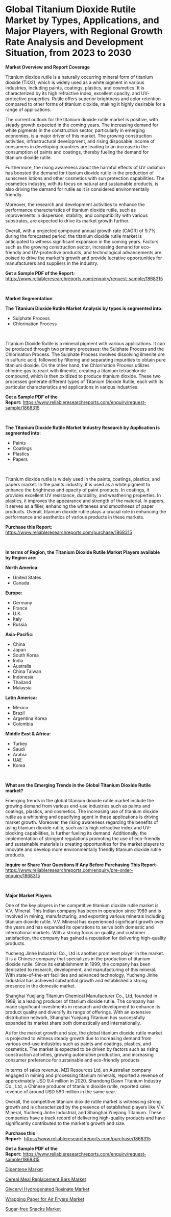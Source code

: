 <p><h1>Global Titanium Dioxide Rutile Market by Types, Applications, and Major Players, with Regional Growth Rate Analysis and Development Situation, from 2023 to 2030</h1></p><p><strong>Market Overview and Report Coverage</strong></p>
<p><p>Titanium dioxide rutile is a naturally occurring mineral form of titanium dioxide (TiO2), which is widely used as a white pigment in various industries, including paints, coatings, plastics, and cosmetics. It is characterized by its high refractive index, excellent opacity, and UV-protective properties. Rutile offers superior brightness and color retention compared to other forms of titanium dioxide, making it highly desirable for a range of applications.</p><p>The current outlook for the titanium dioxide rutile market is positive, with steady growth expected in the coming years. The increasing demand for white pigments in the construction sector, particularly in emerging economies, is a major driver of this market. The growing construction activities, infrastructural development, and rising disposable income of consumers in developing countries are leading to an increase in the consumption of paints and coatings, thereby fueling the demand for titanium dioxide rutile.</p><p>Furthermore, the rising awareness about the harmful effects of UV radiation has boosted the demand for titanium dioxide rutile in the production of sunscreen lotions and other cosmetics with sun protection capabilities. The cosmetics industry, with its focus on natural and sustainable products, is also driving the demand for rutile as it is considered environmentally friendly.</p><p>Moreover, the research and development activities to enhance the performance characteristics of titanium dioxide rutile, such as improvements in dispersion, stability, and compatibility with various substrates, are expected to drive its market growth further.</p><p>Overall, with a projected compound annual growth rate (CAGR) of 9.7% during the forecasted period, the titanium dioxide rutile market is anticipated to witness significant expansion in the coming years. Factors such as the growing construction sector, increasing demand for eco-friendly and UV-protective products, and technological advancements are poised to drive the market's growth and provide lucrative opportunities for manufacturers and suppliers in the industry.</p></p>
<p><strong>Get a Sample PDF of the Report:</strong> <a href="https://www.reliableresearchreports.com/enquiry/request-sample/1868315">https://www.reliableresearchreports.com/enquiry/request-sample/1868315</a></p>
<p>&nbsp;</p>
<p><strong>Market Segmentation</strong></p>
<p><strong>The Titanium Dioxide Rutile Market Analysis by types is segmented into:</strong></p>
<p><ul><li>Sulphate Process</li><li>Chlorination Process</li></ul></p>
<p>&nbsp;</p>
<p><p>Titanium Dioxide Rutile is a mineral pigment with various applications. It can be produced through two primary processes: the Sulphate Process and the Chlorination Process. The Sulphate Process involves dissolving ilmenite ore in sulfuric acid, followed by filtering and separating impurities to obtain pure titanium dioxide. On the other hand, the Chlorination Process utilizes chlorine gas to react with ilmenite, creating a titanium tetrachloride compound, which is then oxidized to produce titanium dioxide. These two processes generate different types of Titanium Dioxide Rutile, each with its particular characteristics and applications in various industries.</p></p>
<p><strong>Get a Sample PDF of the Report:</strong>&nbsp;<a href="https://www.reliableresearchreports.com/enquiry/request-sample/1868315">https://www.reliableresearchreports.com/enquiry/request-sample/1868315</a></p>
<p>&nbsp;</p>
<p><strong>The Titanium Dioxide Rutile Market Industry Research by Application is segmented into:</strong></p>
<p><ul><li>Paints</li><li>Coatings</li><li>Plastics</li><li>Papers</li></ul></p>
<p>&nbsp;</p>
<p><p>Titanium dioxide rutile is widely used in the paints, coatings, plastics, and papers market. In the paints industry, it is used as a white pigment to enhance the brightness and opacity of paint products. In coatings, it provides excellent UV resistance, durability, and weathering properties. In plastics, it improves the appearance and strength of the material. In papers, it serves as a filler, enhancing the whiteness and smoothness of paper products. Overall, titanium dioxide rutile plays a crucial role in enhancing the performance and aesthetics of various products in these markets.</p></p>
<p><strong>Purchase this Report:</strong>&nbsp; <a href="https://www.reliableresearchreports.com/purchase/1868315">https://www.reliableresearchreports.com/purchase/1868315</a></p>
<p>&nbsp;</p>
<p><strong>In terms of Region, the Titanium Dioxide Rutile Market Players available by Region are:</strong></p>
<p>
    <p> <strong> North America: </strong>
        <ul>
            <li>United States</li>
            <li>Canada</li>
        </ul>
        </p> 
    <p> <strong> Europe: </strong>
        <ul>
            <li>Germany</li>
            <li>France</li>
            <li>U.K.</li>
            <li>Italy</li>
            <li>Russia</li>
        </ul>
        </p> 
    <p> <strong> Asia-Pacific: </strong>
        <ul>
            <li>China</li>
            <li>Japan</li>
            <li>South Korea</li>
            <li>India</li>
            <li>Australia</li>
            <li>China Taiwan</li>
            <li>Indonesia</li>
            <li>Thailand</li>
            <li>Malaysia</li>
        </ul>
        </p> 
    <p> <strong> Latin America: </strong>
        <ul>
            <li>Mexico</li>
            <li>Brazil</li>
            <li>Argentina Korea</li>
            <li>Colombia</li>
        </ul>
        </p> 
    <p> <strong> Middle East & Africa: </strong>
        <ul>
            <li>Turkey</li>
            <li>Saudi</li>
            <li>Arabia</li>
            <li>UAE</li>
            <li>Korea</li>
        </ul>
    </p>
    </p>
<p>&nbsp;</p>
<p><strong>What are the Emerging Trends in the Global Titanium Dioxide Rutile market?</strong></p>
<p><p>Emerging trends in the global titanium dioxide rutile market include the growing demand from various end-use industries such as paints and coatings, plastics, and cosmetics. The increasing use of titanium dioxide rutile as a whitening and opacifying agent in these applications is driving market growth. Moreover, the rising awareness regarding the benefits of using titanium dioxide rutile, such as its high refractive index and UV-blocking capabilities, is further fueling its demand. Additionally, the implementation of stringent regulations promoting the use of eco-friendly and sustainable materials is creating opportunities for the market players to innovate and develop more environmentally friendly titanium dioxide rutile products.</p></p>
<p><strong>Inquire or Share Your Questions If Any Before Purchasing This Report</strong>- <a href="https://www.reliableresearchreports.com/enquiry/pre-order-enquiry/1868315">https://www.reliableresearchreports.com/enquiry/pre-order-enquiry/1868315</a></p>
<p>&nbsp;</p>
<p><strong>Major Market Players</strong></p>
<p><p>One of the key players in the competitive titanium dioxide rutile market is V.V. Mineral. This Indian company has been in operation since 1989 and is involved in mining, manufacturing, and exporting various minerals including titanium dioxide rutile. V.V. Mineral has experienced significant growth over the years and has expanded its operations to serve both domestic and international markets. With a strong focus on quality and customer satisfaction, the company has gained a reputation for delivering high-quality products.</p><p>Yucheng Jinhe Industrial Co., Ltd is another prominent player in the market. It is a Chinese company that specializes in the production of titanium dioxide rutile. Since its establishment in 1999, the company has been dedicated to research, development, and manufacturing of this mineral. With state-of-the-art facilities and advanced technology, Yucheng Jinhe Industrial has achieved substantial growth and established a strong presence in the domestic market.</p><p>Shanghai Yuejiang Titanium Chemical Manufacturer Co., Ltd, founded in 1989, is a leading producer of titanium dioxide rutile. The company has made significant investments in research and development to enhance its product quality and diversify its range of offerings. With an extensive distribution network, Shanghai Yuejiang Titanium has successfully expanded its market share both domestically and internationally.</p><p>As for the market growth and size, the global titanium dioxide rutile market is projected to witness steady growth due to increasing demand from various end-use industries such as paints and coatings, plastics, and cosmetics. The market is expected to be driven by factors such as rising construction activities, growing automotive production, and increasing consumer preference for sustainable and eco-friendly products.</p><p>In terms of sales revenue, MZI Resources Ltd, an Australian company engaged in mining and processing titanium minerals, reported a revenue of approximately USD 9.4 million in 2020. Shandong Dawn Titanium Industry Co., Ltd, a Chinese producer of titanium dioxide rutile, reported sales revenue of around USD 590 million in the same year.</p><p>Overall, the competitive titanium dioxide rutile market is witnessing strong growth and is characterized by the presence of established players like V.V. Mineral, Yucheng Jinhe Industrial, and Shanghai Yuejiang Titanium. These companies have a track record of delivering high-quality products and have significantly contributed to the market's growth and size.</p></p>
<p><strong>Purchase this Report:</strong>&nbsp;&nbsp;<a href="https://www.reliableresearchreports.com/purchase/1868315">https://www.reliableresearchreports.com/purchase/1868315</a></p>
<p></p>
<p><strong>Get a Sample PDF of the Report:</strong>&nbsp;<a href="https://www.reliableresearchreports.com/enquiry/request-sample/1868315">https://www.reliableresearchreports.com/enquiry/request-sample/1868315</a></p>
<p><p><a href="https://github.com/BryceTownsendr/Market-Research-Report-List-2/blob/main/dipentene-market.md">Dipentene Market</a></p><p><a href="https://medium.com/@zoeyjohns1903/cereal-meal-replacement-bars-market-competitive-analysis-market-trends-and-forecast-to-2030-5e9acb5f3258">Cereal Meal Replacement Bars Market</a></p><p><a href="https://github.com/WillieWoodard/Market-Research-Report-List-2/blob/main/glyceryl-hydrogenated-rosinate-market.md">Glyceryl Hydrogenated Rosinate Market</a></p><p><a href="https://medium.com/@cruzdamore75/wrapping-paper-for-air-fryers-market-outlook-industry-overview-and-forecast-2023-to-2030-ffe9fff137b2">Wrapping Paper for Air Fryers Market</a></p><p><a href="https://medium.com/@bartlakin/sugar-free-snacks-market-the-key-to-successful-business-strategy-forecast-till-2030-31cd17d1082d">Sugar-free Snacks Market</a></p></p>
